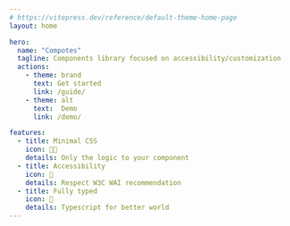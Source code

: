 ```yaml
---
# https://vitepress.dev/reference/default-theme-home-page
layout: home

hero:
  name: "Compotes"
  tagline: Components library focused on accessibility/customization
  actions:
    - theme: brand
      text: Get started
      link: /guide/
    - theme: alt
      text:  Demo
      link: /demo/

features:
  - title: Minimal CSS
    icon: 👨‍🎨
    details: Only the logic to your component
  - title: Accessibility
    icon: 🦾
    details: Respect W3C WAI recommendation
  - title: Fully typed
    icon: 📠
    details: Typescript for better world
---
```


